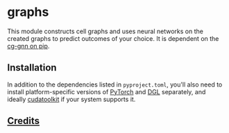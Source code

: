 # graphs

This module constructs cell graphs and uses neural networks on the created graphs to predict outcomes of your choice. It is dependent on the [cg-gnn on pip](https://github.com/CarlinLiao/cg-gnn).

## Installation

In addition to the dependencies listed in `pyproject.toml`, you'll also need to install platform-specific versions of [PyTorch](https://pytorch.org/get-started/locally/) and [DGL](https://www.dgl.ai/pages/start.html) separately, and ideally [cudatoolkit](https://anaconda.org/nvidia/cudatoolkit) if your system supports it.

## [Credits](histocartography/README.md)
